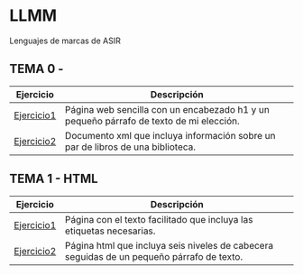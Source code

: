 # LLMM
Lenguajes de marcas de ASIR
## TEMA 0 - 
Ejercicio | Descripción
----------|-------------
[Ejercicio1](tema0/pagina.html) |Página web sencilla con un encabezado h1 y un pequeño párrafo de texto de mi elección.
[Ejercicio2](tema0/menu.xml) |Documento xml que incluya información sobre un par de libros de una biblioteca.

## TEMA 1 - HTML
Ejercicio | Descripción
----------|-------------
[Ejercicio1](tema1/ejercicio1.html) |Página con el texto facilitado que incluya las etiquetas necesarias.
[Ejercicio2](tema1/ejercicio2.html) |Página html que incluya seis niveles de cabecera seguidas de un pequeño párrafo de texto.

